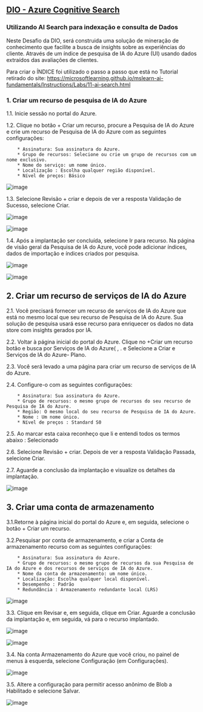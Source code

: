 ## [DIO - Azure Cognitive Search](https://www.dio.me/) 

### Utilizando AI Search para indexação e consulta de Dados

Neste Desafio da DIO, será construida uma solução de mineração de conhecimento que facilite a busca de insights sobre as experiências do cliente. Através de um índice de pesquisa de IA do Azure (UI) usando dados extraídos das avaliações de clientes.

Para criar o ÍNDICE foi utilizado o passo a passo que está no Tutorial retirado do site: https://microsoftlearning.github.io/mslearn-ai-fundamentals/Instructions/Labs/11-ai-search.html

### 1. Criar um recurso de pesquisa de IA do Azure

1.1. Inicie sessão no portal do Azure.

1.2. Clique no botão + Criar um recurso, procure a Pesquisa de IA do Azure e crie um recurso de Pesquisa de IA do Azure com as seguintes configurações:

        * Assinatura: Sua assinatura do Azure.
        * Grupo de recursos: Selecione ou crie um grupo de recursos com um nome exclusivo.
        * Nome do serviço: um nome único.
        * Localização : Escolha qualquer região disponível.
        * Nível de preços: Básico
        
![image](https://github.com/Marcia520/DIO-Azure-Cognitive-Search/assets/56965551/83b88f59-d5a4-4da8-84cc-729aa60d3cd5)

1.3. Selecione Revisão + criar e depois de ver a resposta Validação de Sucesso, selecione Criar.

![image](https://github.com/Marcia520/DIO-Azure-Cognitive-Search/assets/56965551/12cf08db-a3c6-404b-8fc0-cbfa0e2e7123)

![image](https://github.com/Marcia520/DIO-Azure-Cognitive-Search/assets/56965551/568acd93-aa42-437a-b9cb-3cea7fa87357)

1.4. Após a implantação ser concluída, selecione Ir para recurso. Na página de visão geral da Pesquisa de IA do Azure, você pode adicionar índices, dados de importação e índices criados por pesquisa.

![image](https://github.com/Marcia520/DIO-Azure-Cognitive-Search/assets/56965551/2cbe0700-e8f0-4dfd-9d6c-ddaec1f56ee2)

![image](https://github.com/Marcia520/DIO-Azure-Cognitive-Search/assets/56965551/04aef346-7aff-4805-822c-b403fded4496)

## 2. Criar um recurso de serviços de IA do Azure

2.1. Você precisará fornecer um recurso de serviços de IA do Azure que está no mesmo local que seu recurso de Pesquisa de IA do Azure. Sua solução de pesquisa usará esse recurso para enriquecer os dados no data store com insights gerados por IA.

2.2.  Voltar à página inicial do portal do Azure. Clique no +Criar um recurso botão e busca por Serviços de IA do Azure( , . e Selecione a Criar e Serviços de IA do Azure- Plano. 

2.3.  Você será levado a uma página para criar um recurso de serviços de IA do Azure. 

2.4. Configure-o com as seguintes configurações:

        * Assinatura: Sua assinatura do Azure.
        * Grupo de recursos: o mesmo grupo de recursos do seu recurso de Pesquisa de IA do Azure.
        * Região: O mesmo local do seu recurso de Pesquisa de IA do Azure.
        * Nome : Um nome único.
        * Nível de preços : Standard S0
        
2.5. Ao marcar esta caixa reconheço que li e entendi todos os termos abaixo : Selecionado

2.6. Selecione Revisão + criar. Depois de ver a resposta Validação Passada, selecione Criar.
    
2.7. Aguarde a conclusão da implantação e visualize os detalhes da implantação.

![image](https://github.com/Marcia520/DIO-Azure-Cognitive-Search/assets/56965551/1466feeb-74ad-425b-9345-ffe634cd55b4)

## 3. Criar uma conta de armazenamento

3.1.Retorne à página inicial do portal do Azure e, em seguida, selecione o botão + Criar um recurso.
    
3.2.Pesquisar por conta de armazenamento, e criar a Conta de armazenamento recurso com as seguintes configurações:
        
        * Assinatura: Sua assinatura do Azure.
        * Grupo de recursos: o mesmo grupo de recursos da sua Pesquisa de IA do Azure e dos recursos de serviços de IA do Azure.
        * Nome da conta de armazenamento: um nome único.
        * Localização: Escolha qualquer local disponível.
        * Desempenho : Padrão
        * Redundância : Armazenamento redundante local (LRS)

![image](https://github.com/Marcia520/DIO-Azure-Cognitive-Search/assets/56965551/a9f43468-b047-4230-89c0-c249f06c3b1a)

3.3. Clique em Revisar e, em seguida, clique em Criar. Aguarde a conclusão da implantação e, em seguida, vá para o recurso implantado.

![image](https://github.com/Marcia520/DIO-Azure-Cognitive-Search/assets/56965551/ec08da72-c5b6-438a-bb3e-3eae7ea40574)

![image](https://github.com/Marcia520/DIO-Azure-Cognitive-Search/assets/56965551/89080e1c-850f-40d0-bf5e-0c7f0cec0e6a)

3.4. Na conta Armazenamento do Azure que você criou, no painel de menus à esquerda, selecione Configuração (em Configurações).

![image](https://github.com/Marcia520/DIO-Azure-Cognitive-Search/assets/56965551/9c3a163a-69ee-43dd-b24c-97e0734ef2b9)

3.5. Altere a configuração para permitir acesso anônimo de Blob a Habilitado e selecione Salvar.

![image](https://github.com/Marcia520/DIO-Azure-Cognitive-Search/assets/56965551/43fdda27-2947-4e8a-8666-02ea30b4bf05)

